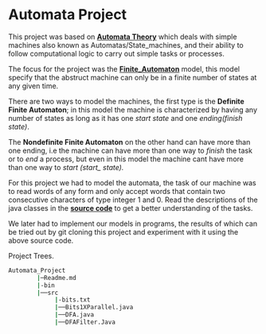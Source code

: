 # **Automata Project**

This project was based on [__Automata Theory__](https://en.wikipedia.org/wiki/Automata_theory) which deals with simple machines also known as Automatas/State_machines, and their ability to follow computational logic to carry out simple tasks or processes.

The focus for the project was the [__Finite_Automaton__](https://en.wikipedia.org/wiki/Finite-state_machine) model, this model specify that the abstruct machine can only be in a finite number of states at any given time.

There are two ways to model the machines, the first type is the **Definite Finite Automaton**; in this model the machine is characterized by having any number of states as long as it has one *start state* and one *ending(finish state)*.

 The **Nondefinite Finite Automaton** on the other hand can have more than one ending, i.e the machine can have more than one way to *finish* the task or to *end* a process, but even in this model the machine cant have more than one way to *start (start_ state).*

 For this project we had to model the automata, the task of our machine was to read words of any form and only accept words that contain two consecutive characters of type integer 1 and 0. Read the descriptions of the java classes in the [__source code__](https://github.com/MrRutledge/Automata_Project/tree/master/src) to get a better understanding of the tasks.

We later had to implement our models in programs, the results of which can be tried out by git cloning this project and experiment with it using the above source code.

Project Trees.

```bash
Automata_Project 
        |─Readme.md
        |-bin
        |──src
             |-bits.txt
             |──Bits1XParallel.java
             |──DFA.java
             |──DFAFilter.Java

```